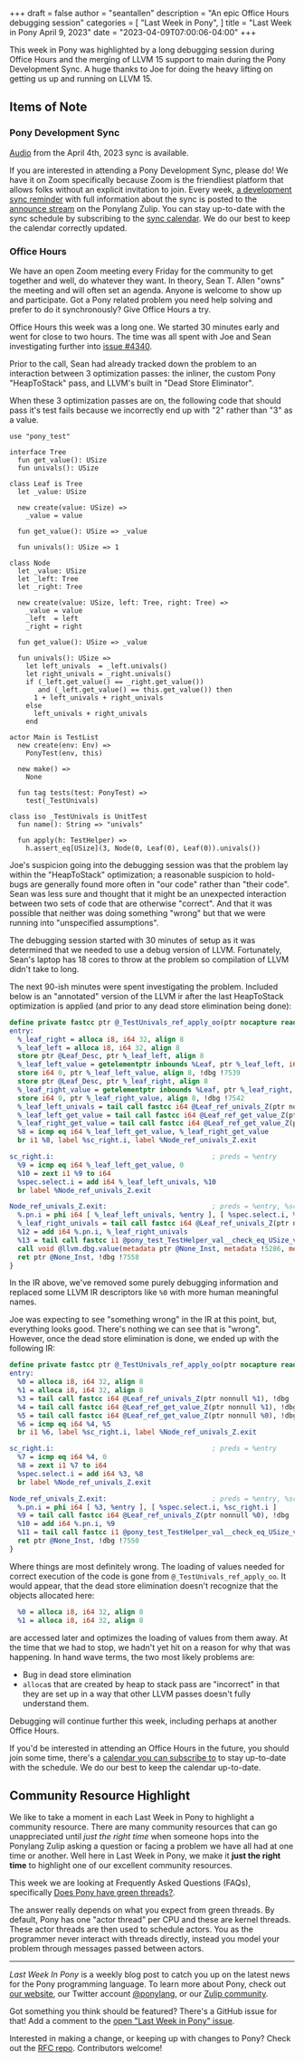 +++
draft = false
author = "seantallen"
description = "An epic Office Hours debugging session"
categories = [
    "Last Week in Pony",
]
title = "Last Week in Pony April 9, 2023"
date = "2023-04-09T07:00:06-04:00"
+++

This week in Pony was highlighted by a long debugging session during Office Hours and the merging of LLVM 15 support to main during the Pony Development Sync. A huge thanks to Joe for doing the heavy lifting on getting us up and running on LLVM 15.

<!-- more -->

## Items of Note

### Pony Development Sync

[Audio](https://sync-recordings.ponylang.io/r/2023_04_04.m4a) from the April 4th, 2023 sync is available.

If you are interested in attending a Pony Development Sync, please do! We have it on Zoom specifically because Zoom is the friendliest platform that allows folks without an explicit invitation to join. Every week, [a development sync reminder](https://ponylang.zulipchat.com/#narrow/stream/189932-announce/topic/Sync.20Reminder) with full information about the sync is posted to the [announce stream](https://ponylang.zulipchat.com/#narrow/stream/189932-announce) on the Ponylang Zulip. You can stay up-to-date with the sync schedule by subscribing to the [sync calendar](https://calendar.google.com/calendar/ical/59jcru6f50mrpqbm7em4iclnkk%40group.calendar.google.com/public/basic.ics). We do our best to keep the calendar correctly updated.

### Office Hours

We have an open Zoom meeting every Friday for the community to get together and well, do whatever they want. In theory, Sean T. Allen "owns" the meeting and will often set an agenda. Anyone is welcome to show up and participate. Got a Pony related problem you need help solving and prefer to do it synchronously? Give Office Hours a try.

Office Hours this week was a long one. We started 30 minutes early and went for close to two hours. The time was all spent with Joe and Sean investigating further into [issue #4340](https://github.com/ponylang/ponyc/issues/4340).

Prior to the call, Sean had already tracked down the problem to an interaction between 3 optimization passes: the inliner, the custom Pony "HeapToStack" pass, and LLVM's built in "Dead Store Eliminator".

When these 3 optimization passes are on, the following code that should pass it's test fails because we incorrectly end up with "2" rather than "3" as a value.

```pony
use "pony_test"

interface Tree
  fun get_value(): USize
  fun univals(): USize

class Leaf is Tree
  let _value: USize

  new create(value: USize) =>
    _value = value

  fun get_value(): USize => _value

  fun univals(): USize => 1

class Node
  let _value: USize
  let _left: Tree
  let _right: Tree

  new create(value: USize, left: Tree, right: Tree) =>
    _value = value
    _left  = left
    _right = right

  fun get_value(): USize => _value

  fun univals(): USize =>
    let left_univals  = _left.univals()
    let right_univals = _right.univals()
    if (_left.get_value() == _right.get_value())
       and (_left.get_value() == this.get_value()) then
      1 + left_univals + right_univals
    else
      left_univals + right_univals
    end

actor Main is TestList
  new create(env: Env) =>
    PonyTest(env, this)

  new make() =>
    None

  fun tag tests(test: PonyTest) =>
    test(_TestUnivals)

class iso _TestUnivals is UnitTest
  fun name(): String => "univals"

  fun apply(h: TestHelper) =>
    h.assert_eq[USize](3, Node(0, Leaf(0), Leaf(0)).univals())
```

Joe's suspicion going into the debugging session was that the problem lay within the "HeapToStack" optimization; a reasonable suspicion to hold- bugs are generally found more often in "our code" rather than "their code". Sean was less sure and thought that it might be an unexpected interaction between two sets of code that are otherwise "correct". And that it was possible that neither was doing something "wrong" but that we were running into "unspecified assumptions".

The debugging session started with 30 minutes of setup as it was determined that we needed to use a debug version of LLVM. Fortunately, Sean's laptop has 18 cores to throw at the problem so compilation of LLVM didn't take to long.

The next 90-ish minutes were spent investigating the problem. Included below is an "annotated" version of the LLVM ir after the last HeapToStack optimization is applied (and prior to any dead store elimination being done):

```llvm
define private fastcc ptr @_TestUnivals_ref_apply_oo(ptr nocapture readnone %this, ptr nocapture readonly dereferenceable(24) %h) unnamed_addr !dbg !7533 !pony.abi !4 {
entry:
  %_leaf_right = alloca i8, i64 32, align 8
  %_leaf_left = alloca i8, i64 32, align 8
  store ptr @Leaf_Desc, ptr %_leaf_left, align 8
  %_leaf_left_value = getelementptr inbounds %Leaf, ptr %_leaf_left, i64 0, i32 1, !dbg !7539
  store i64 0, ptr %_leaf_left_value, align 8, !dbg !7539
  store ptr @Leaf_Desc, ptr %_leaf_right, align 8
  %_leaf_right_value = getelementptr inbounds %Leaf, ptr %_leaf_right, i64 0, i32 1, !dbg !7542
  store i64 0, ptr %_leaf_right_value, align 8, !dbg !7542
  %_leaf_left_univals = tail call fastcc i64 @Leaf_ref_univals_Z(ptr nonnull %_leaf_left), !dbg !7547
  %_leaf_left_get_value = tail call fastcc i64 @Leaf_ref_get_value_Z(ptr nonnull %_leaf_left), !dbg !7548
  %_leaf_right_get_value = tail call fastcc i64 @Leaf_ref_get_value_Z(ptr nonnull %_leaf_right), !dbg !7549
  %8 = icmp eq i64 %_leaf_left_get_value, %_leaf_right_get_value
  br i1 %8, label %sc_right.i, label %Node_ref_univals_Z.exit

sc_right.i:                                       ; preds = %entry
  %9 = icmp eq i64 %_leaf_left_get_value, 0
  %10 = zext i1 %9 to i64
  %spec.select.i = add i64 %_leaf_left_univals, %10
  br label %Node_ref_univals_Z.exit

Node_ref_univals_Z.exit:                          ; preds = %entry, %sc_right.i
  %.pn.i = phi i64 [ %_leaf_left_univals, %entry ], [ %spec.select.i, %sc_right.i ]
  %_leaf_right_univals = tail call fastcc i64 @Leaf_ref_univals_Z(ptr nonnull %_leaf_right), !dbg !7550
  %12 = add i64 %.pn.i, %_leaf_right_univals
  %13 = tail call fastcc i1 @pony_test_TestHelper_val__check_eq_USize_val_oZZoob(ptr nonnull %h, ptr nonnull @19, i64 3, i64 %12, ptr nonnull @39, ptr nonnull @"$1$0_Inst"), !dbg !7555
  call void @llvm.dbg.value(metadata ptr @None_Inst, metadata !5286, metadata !DIExpression()), !dbg !7556
  ret ptr @None_Inst, !dbg !7558
}
```

In the IR above, we've removed some purely debugging information and replaced some LLVM IR descriptors like `%0` with more human meaningful names.

Joe was expecting to see "something wrong" in the IR at this point, but, everything looks good. There's nothing we can see that is "wrong". However, once the dead store elimination is done, we ended up with the following IR:

```llvm
define private fastcc ptr @_TestUnivals_ref_apply_oo(ptr nocapture readnone %this, ptr nocapture readonly dereferenceable(24) %h) unnamed_addr !dbg !7533 !pony.abi !4 {
entry:
  %0 = alloca i8, i64 32, align 8
  %1 = alloca i8, i64 32, align 8
  %3 = tail call fastcc i64 @Leaf_ref_univals_Z(ptr nonnull %1), !dbg !7543
  %4 = tail call fastcc i64 @Leaf_ref_get_value_Z(ptr nonnull %1), !dbg !7544
  %5 = tail call fastcc i64 @Leaf_ref_get_value_Z(ptr nonnull %0), !dbg !7545
  %6 = icmp eq i64 %4, %5
  br i1 %6, label %sc_right.i, label %Node_ref_univals_Z.exit

sc_right.i:                                       ; preds = %entry
  %7 = icmp eq i64 %4, 0
  %8 = zext i1 %7 to i64
  %spec.select.i = add i64 %3, %8
  br label %Node_ref_univals_Z.exit

Node_ref_univals_Z.exit:                          ; preds = %entry, %sc_right.i
  %.pn.i = phi i64 [ %3, %entry ], [ %spec.select.i, %sc_right.i ]
  %9 = tail call fastcc i64 @Leaf_ref_univals_Z(ptr nonnull %0), !dbg !7546
  %10 = add i64 %.pn.i, %9
  %11 = tail call fastcc i1 @pony_test_TestHelper_val__check_eq_USize_val_oZZoob(ptr nonnull %h, ptr nonnull @19, i64 3, i64 %10, ptr nonnull @39, ptr nonnull @"$1$0_Inst"), !dbg !7549
  ret ptr @None_Inst, !dbg !7550
}
```

Where things are most definitely wrong. The loading of values needed for correct execution of the code is gone from `@_TestUnivals_ref_apply_oo`. It would appear, that the dead store elimination doesn't recognize that the objects allocated here:

```llvm
  %0 = alloca i8, i64 32, align 8
  %1 = alloca i8, i64 32, align 8
```

are accessed later and optimizes the loading of values from them away. At the time that we had to stop, we hadn't yet hit on a reason for why that was happening. In hand wave terms, the two most likely problems are:

- Bug in dead store elimination
- `alloca`s that are created by heap to stack pass are "incorrect" in that they are set up in a way that other LLVM passes doesn't fully understand them.

Debugging will continue further this week, including perhaps at another Office Hours.

If you'd be interested in attending an Office Hours in the future, you should join some time, there's a [calendar you can subscribe to](https://calendar.google.com/calendar/ical/4465e68ae24131ae00461a40893f2637a2c9ac510e311a44ff78680e2f183ce3%40group.calendar.google.com/public/basic.ics) to stay up-to-date with the schedule. We do our best to keep the calendar up-to-date.

## Community Resource Highlight

We like to take a moment in each Last Week in Pony to highlight a community resource. There are many community resources that can go unappreciated until _just the right time_ when someone hops into the Ponylang Zulip asking a question or facing a problem we have all had at one time or another. Well here in Last Week in Pony, we make it **just the right time** to highlight one of our excellent community resources.

This week we are looking at Frequently Asked Questions (FAQs), specifically [Does Pony have green threads?](https://www.ponylang.io/faq/#green-threads).

The answer really depends on what you expect from green threads. By default, Pony has one "actor thread" per CPU and these are kernel threads. These actor threads are then used to schedule actors. You as the programmer never interact with threads directly, instead you model your problem through messages passed between actors.

---

_Last Week In Pony_ is a weekly blog post to catch you up on the latest news for the Pony programming language. To learn more about Pony, check out [our website](https://ponylang.io), our Twitter account [@ponylang](https://twitter.com/ponylang), or our [Zulip community](https://ponylang.zulipchat.com).

Got something you think should be featured? There's a GitHub issue for that! Add a comment to the [open "Last Week in Pony" issue](https://github.com/ponylang/ponylang.github.io/issues?q=is%3Aissue+is%3Aopen+label%3Alast-week-in-pony).

Interested in making a change, or keeping up with changes to Pony? Check out the [RFC repo](https://github.com/ponylang/rfcs). Contributors welcome!
